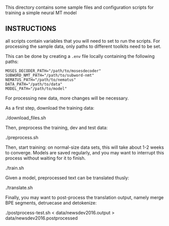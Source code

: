 This directory contains some sample files and configuration scripts for training a simple neural MT model


INSTRUCTIONS
------------

all scripts contain variables that you will need to set to run the scripts.
For processing the sample data, only paths to different toolkits need to be set.

This can be done by creating a ```.env``` file locally containing the following paths:

```
MOSES_DECODER_PATH="/path/to/mosesdecoder"
SUBWORD_NMT_PATH="/path/to/subword-nmt"
NEMATUS_PATH="/path/to/nematus"
DATA_PATH="/path/to/data"
MODEL_PATH="/path/to/model"
```

For processing new data, more changes will be necessary.

As a first step, download the training data:

  ./download_files.sh

Then, preprocess the training, dev and test data:

  ./preprocess.sh

Then, start training: on normal-size data sets, this will take about 1-2 weeks to converge.
Models are saved regularly, and you may want to interrupt this process without waiting for it to finish.

  ./train.sh

Given a model, preprocessed text can be translated thusly:

  ./translate.sh

Finally, you may want to post-process the translation output, namely merge BPE segments,
detruecase and detokenize:

  ./postprocess-test.sh < data/newsdev2016.output > data/newsdev2016.postprocessed
